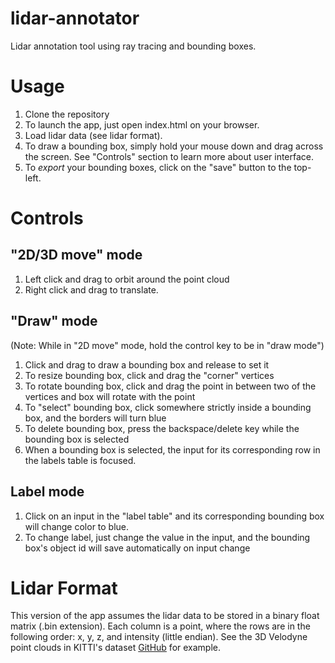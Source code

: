 # lidar-annotator
Lidar annotation tool using ray tracing and bounding boxes.

# Usage
1. Clone the repository
2. To launch the app, just open index.html on your browser.
3. Load lidar data (see lidar format). 
4. To draw a bounding box, simply hold your mouse down and drag across the screen. See "Controls" section to learn more about user interface. 
5. To *export* your bounding boxes, click on the "save" button to the top-left.

# Controls
## "2D/3D move" mode
1. Left click and drag to orbit around the point cloud
2. Right click and drag to translate. 
## "Draw" mode
(Note: While in "2D move" mode, hold the control key to be in "draw mode")
1. Click and drag to draw a bounding box and release to set it
2. To resize bounding box, click and drag the "corner" vertices
3. To rotate bounding box, click and drag the point in between two of the vertices and box will rotate with the point
4. To "select" bounding box, click somewhere strictly inside a bounding box, and the borders will turn blue
5. To delete bounding box, press the backspace/delete key while the bounding box is selected
6. When a bounding box is selected, the input for its corresponding row in the labels table is focused.
## Label mode
1. Click on an input in the "label table" and its corresponding bounding box will change color to blue.
2. To change label, just change the value in the input, and the bounding box's object id will save automatically on input change

# Lidar Format
This version of the app assumes the lidar data to be stored in a binary float matrix (.bin extension). 
Each column is a point, where the rows are in the following order: x, y, z, and intensity (little endian).
See the 3D Velodyne point clouds in KITTI's dataset [GitHub](http://github.com) for example. 
